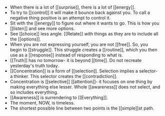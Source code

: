 - When there is a lot of [[surprise]], there is a lot of [[energy]].
- To try to [[control]] it will make it bounce back against you. To call a negative thing positive is an attempt to control it.
- Sit with the [[energy]] to figure out where it wants to go. This is how you [[listen]] and see more options.
- See [[choice]] less angle. [[Relate]] with things as they are to include all the [[options]].
- When you are not expressing yourself, you are not [[free]]. So, you begin to [[struggle]]. This struggle creates a [[routine]], which you then use as a [[response]] instead of responding to what is.
- [[Truth]] has no tomorrow- it is beyond [[time]].
  Do not recreate yesterday's truth today.
- [[Concentration]] is a form of [[selection]]. Selection implies a selector- a thinker. This selector creates the [[contradiction]].
- Concentration is [[selective]] [[attention]]- it focuses on one thing by making everything else lesser. Whole [[awareness]] does not select, and so includes everything.
- [[Awareness]] is surrendering to [[Everything]].
- The moment, NOW, is timeless.
- The shortest possible line between two points is the [[simple]]st path.